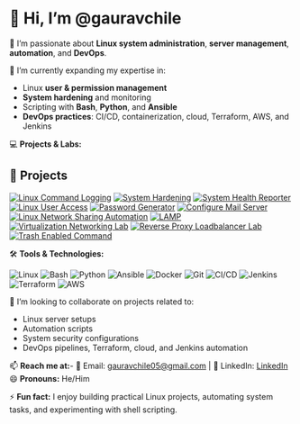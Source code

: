 # 👋 Hi, I’m @gauravchile

👀 I’m passionate about **Linux system administration**, **server management**, **automation**, and **DevOps**.  

🌱 I’m currently expanding my expertise in:

- Linux **user & permission management**  
- **System hardening** and monitoring  
- Scripting with **Bash**, **Python**, and **Ansible**  
- **DevOps practices**: CI/CD, containerization, cloud, Terraform, AWS, and Jenkins  

💻 **Projects & Labs:**

## 📂 Projects

[![Linux Command Logging](https://img.shields.io/badge/Linux--Command--Logging-Shell-blue?logo=gnu-bash)](https://github.com/gauravchile/Linux-command-logging)   [![System Hardening](https://img.shields.io/badge/System--Hardening-Shell-green?logo=gnu-bash)](https://github.com/gauravchile/System-hardening)   [![System Health Reporter](https://img.shields.io/badge/System--Health--Reporter-Shell-orange?logo=gnu-bash)](https://github.com/gauravchile/System_health_reporter)   [![Linux User Access](https://img.shields.io/badge/Linux--User--Access-Shell-red?logo=gnu-bash)](https://github.com/gauravchile/linux-user-access)   [![Password Generator](https://img.shields.io/badge/Password--Generator-Shell-purple?logo=gnu-bash)](https://github.com/gauravchile/Password-generator)   [![Configure Mail Server](https://img.shields.io/badge/Configure--Mail--Server-Shell-yellow?logo=gnu-bash)](https://github.com/gauravchile/Configure_mail_server)   [![Linux Network Sharing Automation](https://img.shields.io/badge/Linux--Network--Sharing--Automation-Shell-teal?logo=gnu-bash)](https://github.com/gauravchile/Linux_network_sharing_automation)   [![LAMP](https://img.shields.io/badge/LAMP-Shell-pink?logo=gnu-bash)](https://github.com/gauravchile/LAMP)   [![Virtualization Networking Lab](https://img.shields.io/badge/Virtualization--Networking--Lab-Shell-lightgrey?logo=gnu-bash)](https://github.com/gauravchile/Virtualization_networking_lab)   [![Reverse Proxy Loadbalancer Lab](https://img.shields.io/badge/Reverse--Proxy--Loadbalancer--Lab-Shell-brown?logo=gnu-bash)](https://github.com/gauravchile/Reverse_proxy_loadbalancer_lab)   [![Trash Enabled Command](https://img.shields.io/badge/Trash--Enabled--Command-Shell-lightblue?logo=gnu-bash)](https://github.com/gauravchile/Trash-enabled-command)  

🛠️ **Tools & Technologies:**  

![Linux](https://img.shields.io/badge/Linux-FCC624?logo=linux&logoColor=black)  ![Bash](https://img.shields.io/badge/Bash-4EAA25?logo=gnu-bash&logoColor=white)  ![Python](https://img.shields.io/badge/Python-3776AB?logo=python&logoColor=white)  ![Ansible](https://img.shields.io/badge/Ansible-EE0000?logo=ansible&logoColor=white)  ![Docker](https://img.shields.io/badge/Docker-2496ED?logo=docker&logoColor=white)  ![Git](https://img.shields.io/badge/Git-F05032?logo=git&logoColor=white)  ![CI/CD](https://img.shields.io/badge/CI%2FCD-F0DB4F?logo=jenkins&logoColor=white)  ![Jenkins](https://img.shields.io/badge/Jenkins-D24939?logo=jenkins&logoColor=white)  ![Terraform](https://img.shields.io/badge/Terraform-623CE4?logo=terraform&logoColor=white)  ![AWS](https://img.shields.io/badge/AWS-232F3E?logo=amazon-aws&logoColor=white)  
  
💞️ I’m looking to collaborate on projects related to:

- Linux server setups  
- Automation scripts  
- System security configurations  
- DevOps pipelines, Terraform, cloud, and Jenkins automation  

📫 **Reach me at:**- 📧 Email: [gauravchile05@gmail.com](mailto:gauravchile05@gmail.com)  | 🔗 LinkedIn: [LinkedIn](https://www.linkedin.com/in/gaurav-chile/)    
😄 **Pronouns:** He/Him  

⚡ **Fun fact:** I enjoy building practical Linux projects, automating system tasks, and experimenting with shell scripting.
